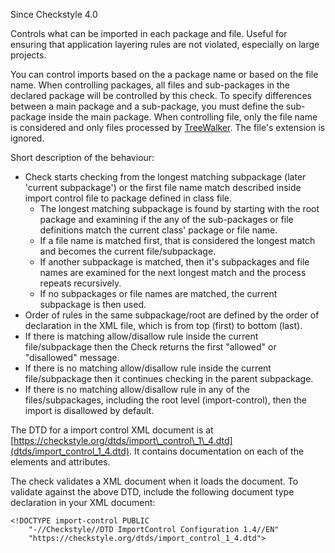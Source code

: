 Since Checkstyle 4.0

Controls what can be imported in each package and file. Useful for
ensuring that application layering rules are not violated, especially on
large projects.

You can control imports based on the a package name or based on the file
name. When controlling packages, all files and sub-packages in the
declared package will be controlled by this check. To specify
differences between a main package and a sub-package, you must define
the sub-package inside the main package. When controlling file, only the
file name is considered and only files processed by
[TreeWalker](https://checkstyle.org/config.html#TreeWalker). The file\'s
extension is ignored.

Short description of the behaviour:

-   Check starts checking from the longest matching subpackage (later
    \'current subpackage\') or the first file name match described
    inside import control file to package defined in class file.
    -   The longest matching subpackage is found by starting with the
        root package and examining if the any of the sub-packages or
        file definitions match the current class\' package or file name.
    -   If a file name is matched first, that is considered the longest
        match and becomes the current file/subpackage.
    -   If another subpackage is matched, then it\'s subpackages and
        file names are examined for the next longest match and the
        process repeats recursively.
    -   If no subpackages or file names are matched, the current
        subpackage is then used.
-   Order of rules in the same subpackage/root are defined by the order
    of declaration in the XML file, which is from top (first) to bottom
    (last).
-   If there is matching allow/disallow rule inside the current
    file/subpackage then the Check returns the first \"allowed\" or
    \"disallowed\" message.
-   If there is no matching allow/disallow rule inside the current
    file/subpackage then it continues checking in the parent subpackage.
-   If there is no matching allow/disallow rule in any of the
    files/subpackages, including the root level (import-control), then
    the import is disallowed by default.

The DTD for a import control XML document is at
[https://checkstyle.org/dtds/import\_control\_1\_4.dtd](dtds/import_control_1_4.dtd).
It contains documentation on each of the elements and attributes.

The check validates a XML document when it loads the document. To
validate against the above DTD, include the following document type
declaration in your XML document:

    <!DOCTYPE import-control PUBLIC
        "-//Checkstyle//DTD ImportControl Configuration 1.4//EN"
        "https://checkstyle.org/dtds/import_control_1_4.dtd">
            
